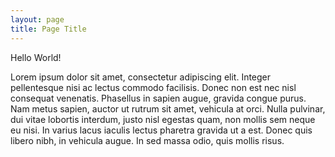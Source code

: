 ```yaml
---
layout: page
title: Page Title
---
```


Hello World!

Lorem ipsum dolor sit amet, consectetur adipiscing elit. Integer pellentesque nisi ac lectus commodo facilisis. Donec
non est nec nisl consequat venenatis. Phasellus in sapien augue, gravida congue purus. Nam metus sapien, auctor ut
rutrum sit amet, vehicula at orci. Nulla pulvinar, dui vitae lobortis interdum, justo nisl egestas quam, non mollis sem
neque eu nisi. In varius lacus iaculis lectus pharetra gravida ut a est. Donec quis libero nibh, in vehicula augue. In
sed massa odio, quis mollis risus.

